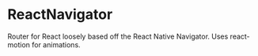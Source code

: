 # ReactNavigator
Router for React loosely based off the React Native Navigator. Uses react-motion for animations.
